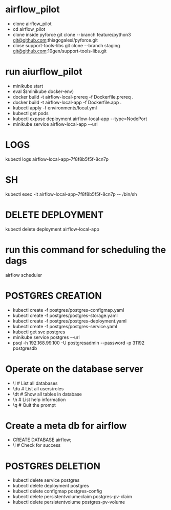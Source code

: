 # airflow_pilot
* clone airflow_pilot
* cd airflow_pilot
* clone inside pyforce
  git clone --branch feature/python3 git@github.com:thiagogalesi/pyforce.git
* close support-tools-libs
  git clone --branch staging git@github.com:10gen/support-tools-libs.git
# run aiurflow_pilot
* minikube start
* eval $(minikube docker-env)
* docker build -t airflow-local-prereq -f Dockerfile.prereq .
* docker build -t airflow-local-app -f Dockerfile.app .
* kubectl apply -f environments/local.yml
* kubectl get pods
* kubectl expose deployment airflow-local-app --type=NodePort
* minikube service airflow-local-app --url
# LOGS
kubectl logs airflow-local-app-7f8f8b5f5f-8cn7p
# SH 
kubectl exec -it airflow-local-app-7f8f8b5f5f-8cn7p -- /bin/sh
# DELETE DEPLOYMENT
kubectl delete deployment airflow-local-app
# run this command for scheduling the dags
airflow scheduler

# POSTGRES CREATION
* kubectl create -f postgres/postgres-configmap.yaml
* kubectl create -f postgres/postgres-storage.yaml
* kubectl create -f postgres/postgres-deployment.yaml
* kubectl create -f postgres/postgres-service.yaml
* kubectl get svc postgres
* minikube service postgres --url
* psql -h 192.168.99.100 -U postgresadmin --password -p 31192 postgresdb
# Operate on the database server
* \l # List all databases
* \du # List all users/roles
* \dt # Show all tables in database
* \h # List help information
* \q # Quit the prompt
# Create a meta db for airflow
* CREATE DATABASE airflow;
* \l # Check for success

# POSTGRES DELETION
* kubectl delete service postgres 
* kubectl delete deployment postgres
* kubectl delete configmap postgres-config
* kubectl delete persistentvolumeclaim postgres-pv-claim
* kubectl delete persistentvolume postgres-pv-volume